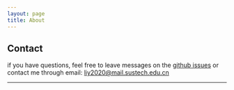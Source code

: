 ```yaml
---
layout: page
title: About
---
```





Contact
-------------------
if you have questions, feel free to leave messages on the [github issues](https://github.com/liyuan-bioinfo/Spatial-DC/issues) or contact me through email: liy2020@mail.sustech.edu.cn

-------------------


